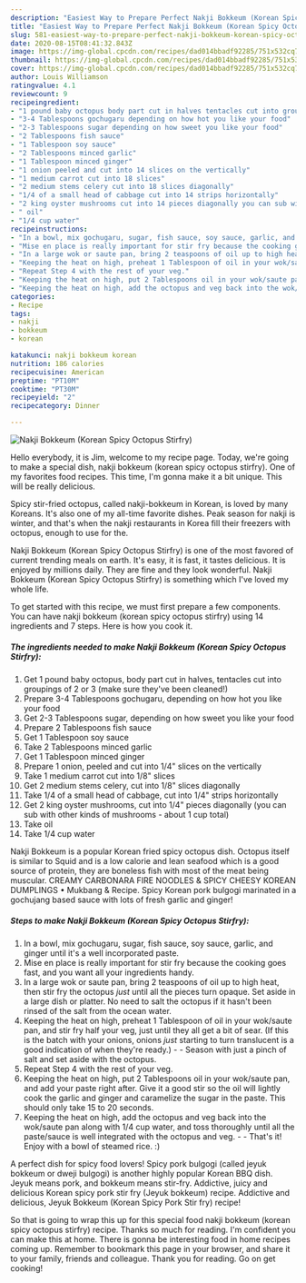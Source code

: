 ```yaml
---
description: "Easiest Way to Prepare Perfect Nakji Bokkeum (Korean Spicy Octopus Stirfry)"
title: "Easiest Way to Prepare Perfect Nakji Bokkeum (Korean Spicy Octopus Stirfry)"
slug: 581-easiest-way-to-prepare-perfect-nakji-bokkeum-korean-spicy-octopus-stirfry
date: 2020-08-15T08:41:32.843Z
image: https://img-global.cpcdn.com/recipes/dad014bbadf92285/751x532cq70/nakji-bokkeum-korean-spicy-octopus-stirfry-recipe-main-photo.jpg
thumbnail: https://img-global.cpcdn.com/recipes/dad014bbadf92285/751x532cq70/nakji-bokkeum-korean-spicy-octopus-stirfry-recipe-main-photo.jpg
cover: https://img-global.cpcdn.com/recipes/dad014bbadf92285/751x532cq70/nakji-bokkeum-korean-spicy-octopus-stirfry-recipe-main-photo.jpg
author: Louis Williamson
ratingvalue: 4.1
reviewcount: 9
recipeingredient:
- "1 pound baby octopus body part cut in halves tentacles cut into groupings of 2 or 3 make sure theyve been cleaned"
- "3-4 Tablespoons gochugaru depending on how hot you like your food"
- "2-3 Tablespoons sugar depending on how sweet you like your food"
- "2 Tablespoons fish sauce"
- "1 Tablespoon soy sauce"
- "2 Tablespoons minced garlic"
- "1 Tablespoon minced ginger"
- "1 onion peeled and cut into 14 slices on the vertically"
- "1 medium carrot cut into 18 slices"
- "2 medium stems celery cut into 18 slices diagonally"
- "1/4 of a small head of cabbage cut into 14 strips horizontally"
- "2 king oyster mushrooms cut into 14 pieces diagonally you can sub with other kinds of mushrooms  about 1 cup total"
- " oil"
- "1/4 cup water"
recipeinstructions:
- "In a bowl, mix gochugaru, sugar, fish sauce, soy sauce, garlic, and ginger until it&#39;s a well incorporated paste."
- "Mise en place is really important for stir fry because the cooking goes fast, and you want all your ingredients handy."
- "In a large wok or saute pan, bring 2 teaspoons of oil up to high heat, then stir fry the octopus *just* until all the pieces turn opaque. Set aside in a large dish or platter. No need to salt the octopus if it hasn&#39;t been rinsed of the salt from the ocean water."
- "Keeping the heat on high, preheat 1 Tablespoon of oil in your wok/saute pan, and stir fry half your veg, just until they all get a bit of sear. (If this is the batch with your onions, onions *just* starting to turn translucent is a good indication of when they&#39;re ready.)  Season with just a pinch of salt and set aside with the octopus."
- "Repeat Step 4 with the rest of your veg."
- "Keeping the heat on high, put 2 Tablespoons oil in your wok/saute pan, and add your paste right after. Give it a good stir so the oil will lightly cook the garlic and ginger and caramelize the sugar in the paste. This should only take 15 to 20 seconds."
- "Keeping the heat on high, add the octopus and veg back into the wok/saute pan along with 1/4 cup water, and toss thoroughly until all the paste/sauce is well integrated with the octopus and veg.  That&#39;s it! Enjoy with a bowl of steamed rice. :)"
categories:
- Recipe
tags:
- nakji
- bokkeum
- korean

katakunci: nakji bokkeum korean 
nutrition: 186 calories
recipecuisine: American
preptime: "PT10M"
cooktime: "PT30M"
recipeyield: "2"
recipecategory: Dinner

---
```



![Nakji Bokkeum (Korean Spicy Octopus Stirfry)](https://img-global.cpcdn.com/recipes/dad014bbadf92285/751x532cq70/nakji-bokkeum-korean-spicy-octopus-stirfry-recipe-main-photo.jpg)

Hello everybody, it is Jim, welcome to my recipe page. Today, we're going to make a special dish, nakji bokkeum (korean spicy octopus stirfry). One of my favorites food recipes. This time, I'm gonna make it a bit unique. This will be really delicious.

Spicy stir-fried octopus, called nakji-bokkeum in Korean, is loved by many Koreans. It&#39;s also one of my all-time favorite dishes. Peak season for nakji is winter, and that&#39;s when the nakji restaurants in Korea fill their freezers with octopus, enough to use for the.

Nakji Bokkeum (Korean Spicy Octopus Stirfry) is one of the most favored of current trending meals on earth. It's easy, it is fast, it tastes delicious. It is enjoyed by millions daily. They are fine and they look wonderful. Nakji Bokkeum (Korean Spicy Octopus Stirfry) is something which I've loved my whole life.


To get started with this recipe, we must first prepare a few components. You can have nakji bokkeum (korean spicy octopus stirfry) using 14 ingredients and 7 steps. Here is how you cook it.

<!--inarticleads1-->

##### The ingredients needed to make Nakji Bokkeum (Korean Spicy Octopus Stirfry):

1. Get 1 pound baby octopus, body part cut in halves, tentacles cut into groupings of 2 or 3 (make sure they&#39;ve been cleaned!)
1. Prepare 3-4 Tablespoons gochugaru, depending on how hot you like your food
1. Get 2-3 Tablespoons sugar, depending on how sweet you like your food
1. Prepare 2 Tablespoons fish sauce
1. Get 1 Tablespoon soy sauce
1. Take 2 Tablespoons minced garlic
1. Get 1 Tablespoon minced ginger
1. Prepare 1 onion, peeled and cut into 1/4&#34; slices on the vertically
1. Take 1 medium carrot cut into 1/8&#34; slices
1. Get 2 medium stems celery, cut into 1/8&#34; slices diagonally
1. Take 1/4 of a small head of cabbage, cut into 1/4&#34; strips horizontally
1. Get 2 king oyster mushrooms, cut into 1/4&#34; pieces diagonally (you can sub with other kinds of mushrooms - about 1 cup total)
1. Take  oil
1. Take 1/4 cup water


Nakji Bokkeum is a popular Korean fried spicy octopus dish. Octopus itself is similar to Squid and is a low calorie and lean seafood which is a good source of protein, they are boneless fish with most of the meat being muscular. CREAMY CARBONARA FIRE NOODLES &amp; SPICY CHEESY KOREAN DUMPLINGS • Mukbang &amp; Recipe. Spicy Korean pork bulgogi marinated in a gochujang based sauce with lots of fresh garlic and ginger! 

<!--inarticleads2-->

##### Steps to make Nakji Bokkeum (Korean Spicy Octopus Stirfry):

1. In a bowl, mix gochugaru, sugar, fish sauce, soy sauce, garlic, and ginger until it&#39;s a well incorporated paste.
1. Mise en place is really important for stir fry because the cooking goes fast, and you want all your ingredients handy.
1. In a large wok or saute pan, bring 2 teaspoons of oil up to high heat, then stir fry the octopus *just* until all the pieces turn opaque. Set aside in a large dish or platter. No need to salt the octopus if it hasn&#39;t been rinsed of the salt from the ocean water.
1. Keeping the heat on high, preheat 1 Tablespoon of oil in your wok/saute pan, and stir fry half your veg, just until they all get a bit of sear. (If this is the batch with your onions, onions *just* starting to turn translucent is a good indication of when they&#39;re ready.) -  - Season with just a pinch of salt and set aside with the octopus.
1. Repeat Step 4 with the rest of your veg.
1. Keeping the heat on high, put 2 Tablespoons oil in your wok/saute pan, and add your paste right after. Give it a good stir so the oil will lightly cook the garlic and ginger and caramelize the sugar in the paste. This should only take 15 to 20 seconds.
1. Keeping the heat on high, add the octopus and veg back into the wok/saute pan along with 1/4 cup water, and toss thoroughly until all the paste/sauce is well integrated with the octopus and veg. -  - That&#39;s it! Enjoy with a bowl of steamed rice. :)


A perfect dish for spicy food lovers! Spicy pork bulgogi (called jeyuk bokkeum or dweji bulgogi) is another highly popular Korean BBQ dish. Jeyuk means pork, and bokkeum means stir-fry. Addictive, juicy and delicious Korean spicy pork stir fry (Jeyuk bokkeum) recipe. Addictive and delicious, Jeyuk Bokkeum (Korean Spicy Pork Stir fry) recipe! 

So that is going to wrap this up for this special food nakji bokkeum (korean spicy octopus stirfry) recipe. Thanks so much for reading. I'm confident you can make this at home. There is gonna be interesting food in home recipes coming up. Remember to bookmark this page in your browser, and share it to your family, friends and colleague. Thank you for reading. Go on get cooking!
